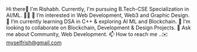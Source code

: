 Hi there👋
I'm Rishabh. Currently, I'm  pursuing B.Tech-CSE Specialization in AI/ML. 👨‍💻
👀 I’m interested in Web Development, Web3 and Graphic Design.
🌱 I’m currently learning DSA in C++ & exploring AI ML and Blockchain.
👯 I’m looking to collaborate on Blockchain, Development & Design Projects.
💬 Ask me about Community, Web Development.
📫 How to reach me ..✉️ myselfrish@gmail.com



<!---
Rishabh5002/Rishabh5002 is a ✨ special ✨ repository because its `README.md` (this file) appears on your GitHub profile.
You can click the Preview link to take a look at your changes.
--->
